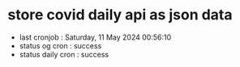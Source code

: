 # store covid daily api as json data

- last cronjob : Saturday, 11 May 2024 00:56:10
- status og cron : success
- status daily cron : success
      
      